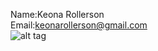 Name:Keona Rollerson  
Email:keonarollerson@gmail.com  
![alt tag](https://www.dropbox.com/s/3h4j93moo37ll3s/File%20Jan%2021%2C%204%2010%2032%20PM.png?dl=0)
